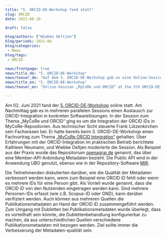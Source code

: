```yaml
---
title: "5. ORCID-DE-Workshop fand statt"
slug: ORCID
date: 2021-06-18

draft: false

blog/authors: ["Wiebke Oeltjen"]
blog/periods: 2021-06
blog/categories:
 - News
blog/tags:
 - ORCID

news/frontpage: true
news/title_de: "5. ORCID-DE-Workshop"
news/teaser_de: "Auf dem 5. ORCID-DE-Workshop gab es eine Online-Session zum Thema „MyCoRe und ORCID“."
news/title_en: "5. ORCID-DE-Workshop"
news/teaser_en: "Online-Session „MyCoRe und ORCID“ at the 5th ORCID-DE-Workshop on wednesday, 02. June 2021."

---
```


Am 02. Juni 2021 fand der [5. ORCID-DE-Workshop](https://www.orcid-de.org/5-orcid-de-workshop/) online statt. 
Am Nachmittag gab es in mehreren parallelen Sessions einen Austausch zur ORCID-Integration in konkreten Softwarelösungen. In der Session zum Thema „MyCoRe und ORCID“ ging es um die Integration der ORCID iDs in MyCoRe-Repositorien. Aus technischer Sicht steuerte Frank Lützenkirchen sein Fachwissen bei. Er hatte bereits beim 3. ORCID-DE-Workshop einen Fachvortrag zum Thema [„MyCoRe ORCID Integration“](https://zenodo.org/record/1484387) gehalten. Über Erfahrungen mit der ORCID-Integration im praktischen Betrieb berichtete Kathleen Neumann, und Wiebke Oeltjen moderierte die Session. Als Beispiel aus der Praxis wurde das Repositorium [openagrar.de](https://www.openagrar.de/) genannt, das über eine Member-API-Anbindung Metadaten bezieht. Die Public API wird in der Anwendung UBO genutzt, ebenso wie in der Repository-Software [MIR](https://www.mycore.de/mir/). 

Die Teilnehmenden diskutierten darüber, wie die Qualität der Metadaten verbessert werden kann, wenn  zum Beispiel eine ORCID iD fehlt oder wenn es mehrere IDs für eine Person gibt. Als Vorteil wurde genannt, dass die ORCID iD von den Nutzenden eingetragen werden kann. Sind mehrere Personen-IDs erfasst (wie z.B. Scopus-ID oder GND), kann darüber verifiziert werden. Auch können aus mehreren Quellen die Publikationsmetadaten an Hand der ORCID iD zusammengeführt werden. Zum Umgang mit Dubletten bei Publikationsmetadaten wurde überlegt, dass es vorteilhaft sein könnte, die Dublettenbehandlung konfigurierbar zu machen, da aus unterschiedlichen Quellen verschiedene Publikationsmetadaten mit bezogen werden. Ziel sollte immer die Verbesserung der Metadaten-qualität sein.  
